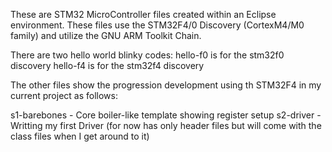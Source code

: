 These are STM32 MicroController files created within an Eclipse environment.
These files use the STM32F4/0 Discovery (CortexM4/M0 family) and utilize the GNU
ARM Toolkit Chain. 

There are two hello world blinky codes:
hello-f0 is for the stm32f0 discovery
hello-f4 is for the stm32f4 discovery

The other files show the progression development using th STM32F4 in my current
project as follows:

s1-barebones	-	Core boiler-like template showing register setup
s2-driver		-	Writting my first Driver (for now has only header files but will come with 
					the class files when I get around to it)